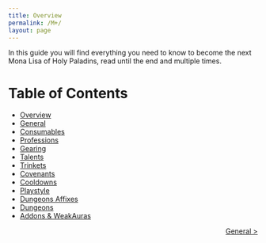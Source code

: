 ```yaml
---
title: Overview
permalink: /M+/
layout: page
---
```


In this guide you will find everything you need to know to become the next Mona Lisa of Holy Paladins, read until the end and multiple times.

# Table of Contents

- [Overview](/M+/)
- [General](/M+/general)
- [Consumables](/M+/consumables)
- [Professions](/M+/professions)
- [Gearing](/M+/gearing)
- [Talents](/M+/talents)
- [Trinkets](/M+/trinkets)
- [Covenants](/M+/covenants)
- [Cooldowns](/M+/cooldowns)
- [Playstyle](/M+/playstyle)
- [Dungeons Affixes](/M+/affixes)
- [Dungeons](/M+/dungeons)
- [Addons & WeakAuras](/M+/weakauras)

<div style="text-align:right;">
<a href="/M+/general"> General ></a>
</div>
